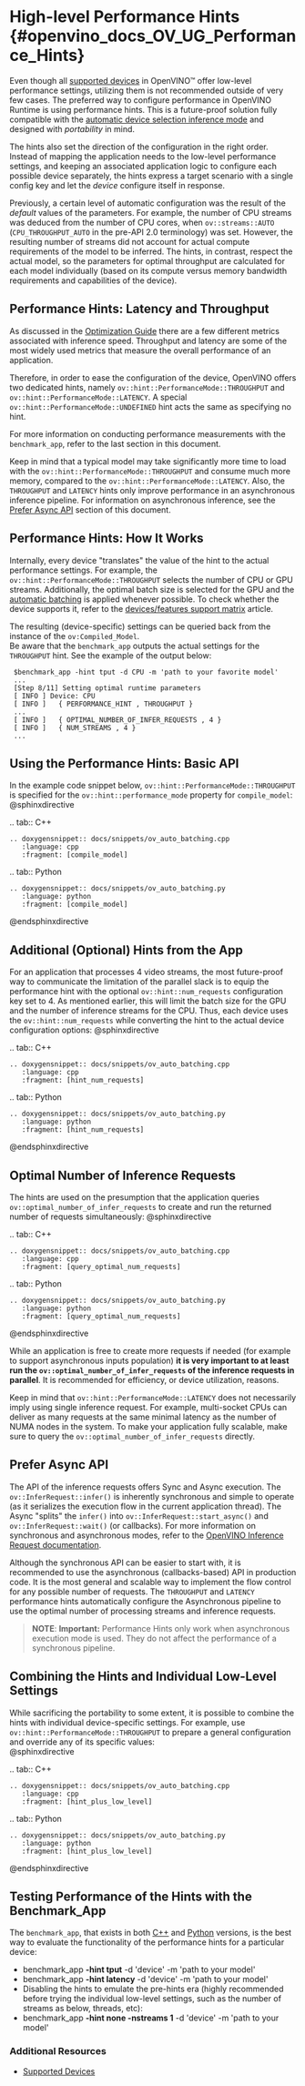 # High-level Performance Hints {#openvino_docs_OV_UG_Performance_Hints}

Even though all [supported devices](supported_plugins/Device_Plugins.md) in OpenVINO™ offer low-level performance settings, utilizing them is not recommended outside of very few cases. 
The preferred way to configure performance in OpenVINO Runtime is using performance hints. This is a future-proof solution fully compatible with the [automatic device selection inference mode](./auto_device_selection.md) and designed with *portability* in mind. 

The hints also set the direction of the configuration in the right order. Instead of mapping the application needs to the low-level performance settings, and keeping an associated application logic to configure each possible device separately, the hints express a target scenario with a single config key and let the *device* configure itself in response.

Previously, a certain level of automatic configuration was the result of the *default* values of the parameters. For example, the number of CPU streams was deduced from the number of CPU cores, when `ov::streams::AUTO` (`CPU_THROUGHPUT_AUTO` in the pre-API 2.0 terminology) was set. However, the resulting number of streams did not account for actual compute requirements of the model to be inferred.
The hints, in contrast, respect the actual model, so the parameters for optimal throughput are calculated for each model individually (based on its compute versus memory bandwidth requirements and capabilities of the device).

## Performance Hints: Latency and Throughput

As discussed in the [Optimization Guide](../optimization_guide/dldt_deployment_optimization_guide.md) there are a few different metrics associated with inference speed. Throughput and latency are some of the most widely used metrics that measure the overall performance of an application.

Therefore, in order to ease the configuration of the device, OpenVINO offers two dedicated hints, namely `ov::hint::PerformanceMode::THROUGHPUT` and `ov::hint::PerformanceMode::LATENCY`. A special `ov::hint::PerformanceMode::UNDEFINED` hint acts the same as specifying no hint.

For more information on conducting performance measurements with the `benchmark_app`, refer to the last section in this document.

Keep in mind that a typical model may take significantly more time to load with the `ov::hint::PerformanceMode::THROUGHPUT` and consume much more memory, compared to the `ov::hint::PerformanceMode::LATENCY`. Also, the `THROUGHPUT` and `LATENCY` hints only improve performance in an asynchronous inference pipeline. For information on asynchronous inference, see the [Prefer Async API](#prefer-async-api) section of this document.

## Performance Hints: How It Works
Internally, every device "translates" the value of the hint to the actual performance settings.
For example, the `ov::hint::PerformanceMode::THROUGHPUT` selects the number of CPU or GPU streams.
Additionally, the optimal batch size is selected for the GPU and the [automatic batching](../OV_Runtime_UG/automatic_batching.md) is applied whenever possible. To check whether the device supports it, refer to the [devices/features support matrix](./supported_plugins/Device_Plugins.md) article.

The resulting (device-specific) settings can be queried back from the instance of the `ov:Compiled_Model`.  
Be aware that the `benchmark_app` outputs the actual settings for the `THROUGHPUT` hint. See the example of the output below:

   ```
    $benchmark_app -hint tput -d CPU -m 'path to your favorite model'
    ...
    [Step 8/11] Setting optimal runtime parameters
    [ INFO ] Device: CPU
    [ INFO ]   { PERFORMANCE_HINT , THROUGHPUT }
    ...
    [ INFO ]   { OPTIMAL_NUMBER_OF_INFER_REQUESTS , 4 }
    [ INFO ]   { NUM_STREAMS , 4 }
    ...
   ```

## Using the Performance Hints: Basic API
In the example code snippet below, `ov::hint::PerformanceMode::THROUGHPUT` is specified for the `ov::hint::performance_mode` property for `compile_model`:
@sphinxdirective

.. tab:: C++

    .. doxygensnippet:: docs/snippets/ov_auto_batching.cpp
       :language: cpp
       :fragment: [compile_model]

.. tab:: Python

    .. doxygensnippet:: docs/snippets/ov_auto_batching.py
       :language: python
       :fragment: [compile_model]

@endsphinxdirective

## Additional (Optional) Hints from the App
For an application that processes 4 video streams, the most future-proof way to communicate the limitation of the parallel slack is to equip the performance hint with the optional `ov::hint::num_requests` configuration key set to 4. 
As mentioned earlier, this will limit the batch size for the GPU and the number of inference streams for the CPU. Thus, each device uses the `ov::hint::num_requests` while converting the hint to the actual device configuration options:
@sphinxdirective

.. tab:: C++

    .. doxygensnippet:: docs/snippets/ov_auto_batching.cpp
       :language: cpp
       :fragment: [hint_num_requests]

.. tab:: Python

    .. doxygensnippet:: docs/snippets/ov_auto_batching.py
       :language: python
       :fragment: [hint_num_requests]

@endsphinxdirective

## Optimal Number of Inference Requests
The hints are used on the presumption that the application queries `ov::optimal_number_of_infer_requests` to create and run the returned number of requests simultaneously:
@sphinxdirective

.. tab:: C++

    .. doxygensnippet:: docs/snippets/ov_auto_batching.cpp
       :language: cpp
       :fragment: [query_optimal_num_requests]

.. tab:: Python

    .. doxygensnippet:: docs/snippets/ov_auto_batching.py
       :language: python
       :fragment: [query_optimal_num_requests]

@endsphinxdirective

While an application is free to create more requests if needed (for example to support asynchronous inputs population) **it is very important to at least run the `ov::optimal_number_of_infer_requests` of the inference requests in parallel**. It is recommended for efficiency, or device utilization, reasons. 

Keep in mind that `ov::hint::PerformanceMode::LATENCY` does not necessarily imply using single inference request. For example, multi-socket CPUs can deliver as many requests at the same minimal latency as the number of NUMA nodes in the system.
To make your application fully scalable, make sure to query the `ov::optimal_number_of_infer_requests` directly.

## Prefer Async API

The API of the inference requests offers Sync and Async execution. The `ov::InferRequest::infer()` is inherently synchronous and simple to operate (as it serializes the execution flow in the current application thread). The Async "splits" the `infer()` into `ov::InferRequest::start_async()` and `ov::InferRequest::wait()` (or callbacks). For more information on synchronous and asynchronous modes, refer to the [OpenVINO Inference Request documentation](../OV_Runtime_UG/ov_infer_request.md).

Although the synchronous API can be easier to start with, it is recommended to use the asynchronous (callbacks-based) API in production code. It is the most general and scalable way to implement the flow control for any possible number of requests. The `THROUGHPUT` and `LATENCY` performance hints automatically configure the Asynchronous pipeline to use the optimal number of processing streams and inference requests. 

> **NOTE**: **Important:** Performance Hints only work when asynchronous execution mode is used. They do not affect the performance of a synchronous pipeline.
 
## Combining the Hints and Individual Low-Level Settings
While sacrificing the portability to some extent, it is possible to combine the hints with individual device-specific settings. 
For example, use `ov::hint::PerformanceMode::THROUGHPUT` to prepare a general configuration and override any of its specific values:  
@sphinxdirective

.. tab:: C++

    .. doxygensnippet:: docs/snippets/ov_auto_batching.cpp
       :language: cpp
       :fragment: [hint_plus_low_level]

.. tab:: Python

    .. doxygensnippet:: docs/snippets/ov_auto_batching.py
       :language: python
       :fragment: [hint_plus_low_level]


@endsphinxdirective

## Testing Performance of the Hints with the Benchmark_App
The `benchmark_app`, that exists in both  [C++](../../samples/cpp/benchmark_app/README.md) and [Python](../../tools/benchmark_tool/README.md) versions, is the best way to evaluate the functionality of the performance hints for a particular device:
 - benchmark_app **-hint tput** -d 'device' -m 'path to your model'
 - benchmark_app **-hint latency** -d 'device' -m 'path to your model'
- Disabling the hints to emulate the pre-hints era (highly recommended before trying the individual low-level settings, such as the number of streams as below, threads, etc):
- benchmark_app **-hint none -nstreams 1**  -d 'device' -m 'path to your model'
 

### Additional Resources
* [Supported Devices](./supported_plugins/Supported_Devices.md)
